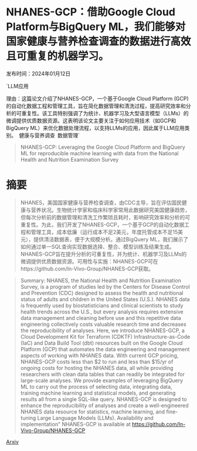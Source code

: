 # NHANES-GCP：借助Google Cloud Platform与BigQuery ML，我们能够对国家健康与营养检查调查的数据进行高效且可重复的机器学习。

发布时间：2024年01月12日

`LLM应用

理由：这篇论文介绍了NHANES-GCP，一个基于Google Cloud Platform (GCP) 的自动化数据工程和管理工具，旨在简化数据管理和清洗过程，提高研究效率和分析的可重复性。该工具特别强调了为统计、机器学习及大型语言模型（LLMs）的微调提供优质数据资源。这表明该论文主要关注于如何应用技术（如GCP和BigQuery ML）来优化数据处理流程，以支持LLMs的应用，因此属于LLM应用类别。` `健康与营养调查` `数据管理`

> NHANES-GCP: Leveraging the Google Cloud Platform and BigQuery ML for reproducible machine learning with data from the National Health and Nutrition Examination Survey

# 摘要

> NHANES，美国国家健康与营养检查调查，由CDC主导，旨在评估国民健康与营养状况。生物统计学家和临床科学家常用此数据研究美国健康趋势，但每次分析前的数据管理和清洗工作繁琐且耗时，影响研究效率和分析的可重复性。为此，我们开发了NHANES-GCP，一个基于GCP的自动化数据工程和管理工具，成本低廉（运行成本不足2美元，年度托管成本不足15美元），提供清洁数据表，便于大规模分析。通过BigQuery ML，我们展示了如何通过单一SQL查询实现数据选择、整合、模型训练及结果生成。NHANES-GCP旨在提升分析的可重复性，并为统计、机器学习及LLMs的微调提供优质数据资源。可用性与实施：NHANES-GCP可在https://github.com/In-Vivo-Group/NHANES-GCP获取。

> Summary: NHANES, the National Health and Nutrition Examination Survey, is a program of studies led by the Centers for Disease Control and Prevention (CDC) designed to assess the health and nutritional status of adults and children in the United States (U.S.). NHANES data is frequently used by biostatisticians and clinical scientists to study health trends across the U.S., but every analysis requires extensive data management and cleaning before use and this repetitive data engineering collectively costs valuable research time and decreases the reproducibility of analyses. Here, we introduce NHANES-GCP, a Cloud Development Kit for Terraform (CDKTF) Infrastructure-as-Code (IaC) and Data Build Tool (dbt) resources built on the Google Cloud Platform (GCP) that automates the data engineering and management aspects of working with NHANES data. With current GCP pricing, NHANES-GCP costs less than $2 to run and less than $15/yr of ongoing costs for hosting the NHANES data, all while providing researchers with clean data tables that can readily be integrated for large-scale analyses. We provide examples of leveraging BigQuery ML to carry out the process of selecting data, integrating data, training machine learning and statistical models, and generating results all from a single SQL-like query. NHANES-GCP is designed to enhance the reproducibility of analyses and create a well-engineered NHANES data resource for statistics, machine learning, and fine-tuning Large Language Models (LLMs).
  Availability and implementation" NHANES-GCP is available at https://github.com/In-Vivo-Group/NHANES-GCP

[Arxiv](https://arxiv.org/abs/2401.06967)